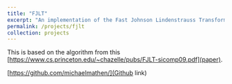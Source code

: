 ```yaml
---
title: "FJLT"
excerpt: "An implementation of the Fast Johnson Lindenstrauss Transform written in python. Uses the fast hadamard transform (https://github.com/nbarbey/fht), numpy, and scipy libraries."
permalink: /projects/fjlt
collection: projects
---
```


This is based on the algorithm from this [https://www.cs.princeton.edu/~chazelle/pubs/FJLT-sicomp09.pdf](paper). 

[https://github.com/michaelmathen/](Github link)
